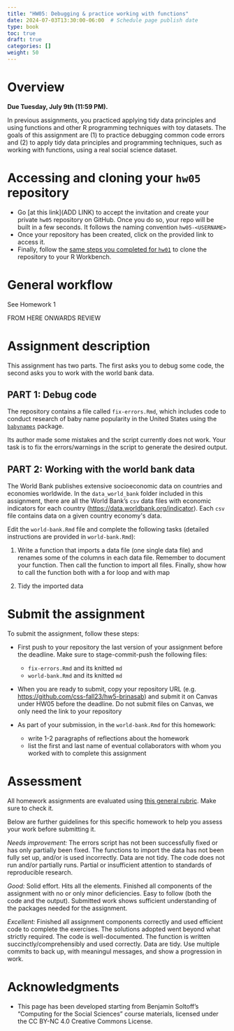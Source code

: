 ```yaml
---
title: "HW05: Debugging & practice working with functions"
date: 2024-07-03T13:30:00-06:00  # Schedule page publish date
type: book
toc: true
draft: true
categories: []
weight: 50
---
```




# Overview

**Due Tuesday, July 9th (11:59 PM).**

In previous assignments, you practiced applying tidy data principles and using functions and other R programming techniques with toy datasets. The goals of this assignment are (1) to practice debugging common code errors and (2) to apply tidy data principles and programming techniques, such as working with functions, using a real social science dataset.


# Accessing and cloning your `hw05` repository

* Go [at this link](ADD LINK) to accept the invitation and create your private `hw05` repository on GitHub. Once you do so, your repo will be built in a few seconds. It follows the naming convention `hw05-<USERNAME>`
* Once your repository has been created, click on the provided link to access it. 
* Finally, follow the [same steps you completed for `hw01`](/homework/edit-readme/) to clone the repository to your R Workbench.


# General workflow

See Homework 1


FROM HERE ONWARDS REVIEW


# Assignment description

This assignment has two parts. The first asks you to debug some code, the second asks you to work with the world bank data.


## PART 1: Debug code

The repository contains a file called `fix-errors.Rmd`, which includes code to conduct research of baby name popularity in the United States using the [`babynames`](http://hadley.github.io/babynames/) package. 

Its author made some mistakes and the script currently does not work. Your task is to fix the errors/warnings in the script to generate the desired output.


## PART 2: Working with the world bank data

The World Bank publishes extensive socioeconomic data on countries and economies worldwide. In the `data_world_bank` folder included in this assignment, there are all the World Bank’s `csv` data files with economic indicators for each country (https://data.worldbank.org/indicator). Each `csv` file contains data on a given country economy's data.

Edit the `world-bank.Rmd` file and complete the following tasks (detailed instructions are provided in `world-bank.Rmd`):

1. Write  a function that imports a data file (one single data file) and renames some of the columns in each data file. Remember to document your function. Then call the function to import all files. Finally, show how to call the function both with a for loop and with map

2. Tidy the imported data

<!--
Once you have the data imported, write a brief report exploring and analyzing at least [two variables in the data](http://data.worldbank.org/indicator). Use a combination of descriptive statistics, tables, and figures, and present your results and analysis in a coherent and interpretable manner. The main point is that your report should not just be code and output from R - you also need to include your own written analysis. Submitting the report as an [Quarto document](http://rmarkdown.rstudio.com/) will make this much easier (and is in fact mandatory).
-->


# Submit the assignment

To submit the assignment, follow these steps:

* First push to your repository the last version of your assignment before the deadline. Make sure to stage-commit-push the following files:
    
    - `fix-errors.Rmd` and its knitted `md`
    - `world-bank.Rmd` and its knitted `md`

* When you are ready to submit, copy your repository URL (e.g. https://github.com/css-fall23/hw5-brinasab) and submit it on Canvas under HW05 before the deadline. Do not submit files on Canvas, we only need the link to your repository 

* As part of your submission, in the `world-bank.Rmd` for this homework:
  * write 1-2 paragraphs of reflections about the homework
  * list the first and last name of eventual collaborators with whom you worked with to complete this assignment
  
  
# Assessment

All homework assignments are evaluated using [this general rubric](/faq/homework-evaluations/). Make sure to check it. 

Below are further guidelines for this specific homework to help you assess your work before submitting it.

*Needs improvement:* The errors script has not been successfully fixed or has only partially been fixed. The functions to import the data has not been fully set up, and/or is used incorrectly. Data are not tidy. The code does not run and/or partially runs. Partial or insufficient attention to standards of reproducible research.

*Good:* Solid effort. Hits all the elements. Finished all components of the assignment with no or only minor deficiencies. Easy to follow (both the code and the output). Submitted work shows sufficient understanding of the packages needed for the assignment.

*Excellent:* Finished all assignment components correctly and used efficient code to complete the exercises. The solutions adopted went beyond what strictly required. The code is well-documented. The function is written succinctly/comprehensibly and used correctly. Data are tidy. Use multiple commits to back up, with meaningul messages, and show a progression in work.


# Acknowledgments

* This page has been developed starting from Benjamin Soltoff’s “Computing for the Social Sciences” course materials, licensed under the CC BY-NC 4.0 Creative Commons License.

